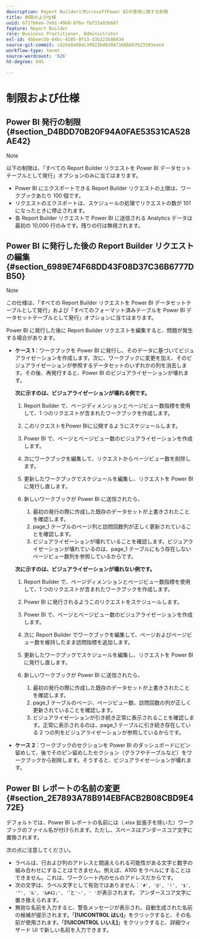 ```yaml
---
description: Report BuilderとMicrosoftPower BIの使用に関する制限
title: 制限および仕様
uuid: 6717b6ea-7e01-49b8-8f6e-fb733a03b687
feature: Report Builder
role: Business Practitioner, Administrator
exl-id: 4bbeec5b-64bc-4285-9f13-33b223b88834
source-git-commit: c420a9468dc39922bd02047160bb07623503eee4
workflow-type: tm+mt
source-wordcount: '626'
ht-degree: 94%

---
```


# 制限および仕様

## Power BI 発行の制限 {#section_D4BDD70B20F94A0FAE53531CA528AE42}

>[!NOTE]
>
>以下の制限は、「すべての Report Builder リクエストを Power BI データセットテーブルとして発行」オプションのみに当てはまります。

* Power BI にエクスポートできる Report Builder リクエストの上限は、ワークブックあたり 100 個です。
* リクエストのエクスポートは、スケジュールの処理でリクエストの数が 101 になったときに停止されます。
* 各 Report Builder リクエストで Power BI に送信される Analytics データは最初の 10,000 行のみです。残りの行は無視されます。

## Power BI に発行した後の Report Builder リクエストの編集 {#section_6989E74F68DD43F08D37C36B6777DB50}

>[!NOTE]
>
>この仕様は、「すべての Report Builder リクエストを Power BI データセットテーブルとして発行」および「すべてのフォーマット済みテーブルを Power BI データセットテーブルとして発行」オプションに当てはまります。

Power BI に発行した後に Report Builder リクエストを編集すると、問題が発生する場合があります。

* **ケース 1**：ワークブックを Power BI に発行し、そのデータに基づいてビジュアライゼーションを作成します。次に、ワークブックに変更を加え、そのビジュアライゼーションが参照するデータセットのいずれかの列を消去します。その後、再発行すると、Power BI のビジュアライゼーションが壊れます。

   **次に示すのは、ビジュアライゼーションが壊れる例です。**

   1. Report Builder で、ページディメンションとページビュー数指標を使用して、1 つのリクエストが含まれたワークブックを作成します。
   2. このリクエストをPower BIに公開するようにスケジュールします。
   3. Power BI で、ページとページビュー数のビジュアライゼーションを作成します。
   4. 次にワークブックを編集して、リクエストからページビュー数を削除します。
   5. 更新したワークブックでスケジュールを編集し、リクエストを Power BI に発行し直します。
   6. 新しいワークブックが Power BI に送信されたら、

      1. 最初の発行の際に作成した既存のデータセットが上書きされたことを確認します。
      2. page_1 テーブルのページ列と訪問回数列が正しく更新されていることを確認します。
      3. ビジュアライゼーションが壊れていることを確認します。ビジュアライゼーションが壊れているのは、page_1 テーブルにもう存在しないページビュー数列を参照しているからです。

   **次に示すのは、ビジュアライゼーションが壊れない例です。**

   1. Report Builder で、ページディメンションとページビュー数指標を使用して、1 つのリクエストが含まれたワークブックを作成します。
   2. Power BI に発行されるようこのリクエストをスケジュールします。
   3. Power BI で、ページとページビュー数のビジュアライゼーションを作成します。
   4. 次に Report Builder でワークブックを編集して、ページおよびページビュー数を維持したまま訪問指標を追加します。
   5. 更新したワークブックでスケジュールを編集し、リクエストを Power BI に発行し直します。
   6. 新しいワークブックが Power BI に送信されたら、

      1. 最初の発行の際に作成した既存のデータセットが上書きされたことを確認します。
      2. page_1 テーブルのページ、ページビュー数、訪問回数の列が正しく更新されていることを確認します。
      3. ビジュアライゼーションが引き続き正常に表示されることを確認します。正常に表示されるのは、page_1 テーブルに引き続き存在している 2 つの列をビジュアライゼーションが参照しているからです。


* **ケース 2**：ワークブックのセクションを Power BI のダッシュボードにピン留めして、後でそのピン留めしたセクション（グラフやテーブルなど）をワークブックから削除します。そうすると、ビジュアライゼーションが壊れます。

## Power BI レポートの名前の変更 {#section_2E7893A78B914EBFACB2B08CBD9E472E}

デフォルトでは、Power BI レポートの名前には（.xlsx 拡張子を除いた）ワークブックのファイル名が付けられます。ただし、スペースはアンダースコア文字に置換されます。

次の点に注意してください。

* ラベルは、行および列のアドレスと間違えられる可能性がある文字と数字の組み合わせにすることはできません。例えば、A100 をラベルにすることはできません。これは、ワークシート内のセルのアドレスだからです。
* 次の文字は、ラベル文字として有効ではありません：`'#', '@', '!', '$', '^', '&', '&#42;', '`&#39;と`'~', ' '`が表示されます。 アンダースコア文字に置き換えられます。
* 無効な名前を入力すると、警告メッセージが表示され、自動生成された名前の候補が提示されます。「**[!UICONTROL はい]**」をクリックすると、その名前が使用されます。「**[!UICONTROL いいえ]**」をクリックすると、詳細ウィザード UI で新しい名前を入力できます。
